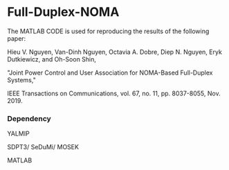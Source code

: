 # Full-Duplex-NOMA

The MATLAB CODE is used for reproducing the results of the following paper: 

Hieu V. Nguyen, Van-Dinh Nguyen, Octavia A. Dobre, Diep N. Nguyen, Eryk Dutkiewicz, and Oh-Soon Shin, 

"Joint Power Control and User Association for NOMA-Based Full-Duplex Systems,"  

IEEE Transactions on Communications, vol. 67, no. 11, pp. 8037-8055, Nov. 2019.



### Dependency

YALMIP

SDPT3/ SeDuMi/ MOSEK

MATLAB
